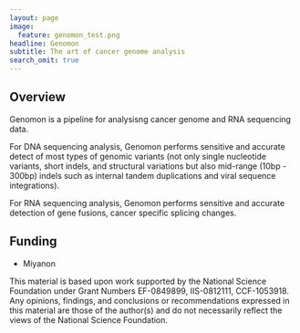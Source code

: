 ```yaml
---
layout: page
image:
  feature: genomon_test.png
headline: Genomon 
subtitle: The art of cancer genome analysis 
search_omit: true
---
```


Overview
--------

Genomon is a pipeline for analysisng cancer genome and RNA sequencing data.

For DNA sequencing analysis, Genomon performs sensitive and accurate detect of
most types of genomic variants (not only single nucleotide variants, short indels,
and structural variations but also mid-range (10bp - 300bp) indels such as 
internal tandem duplications and viral sequence integrations).

For RNA sequencing analysis, Genomon performs sensitive and accurate detection of 
gene fusions, cancer specific splicing changes.


Funding
-------
- Miyanon


This material is based upon work supported by the National Science Foundation
under Grant Numbers EF-0849899, IIS-0812111, CCF-1053918. Any opinions,
findings, and conclusions or recommendations expressed in this material are
those of the author(s) and do not necessarily reflect the views of the National
Science Foundation.
